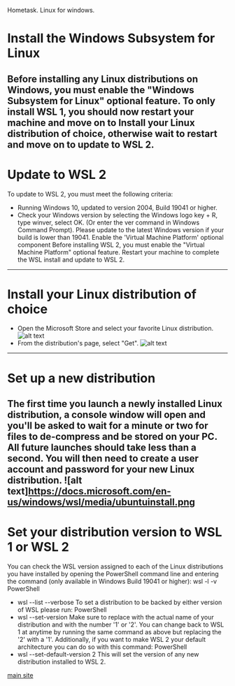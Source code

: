 Hometask. Linux for windows.
# Install the Windows Subsystem for Linux
Before installing any Linux distributions on Windows, you must enable the "Windows Subsystem for Linux" optional feature.
To only install WSL 1, you should now restart your machine and move on to Install your Linux distribution of choice, otherwise wait to restart and move on to update to WSL 2.
---
# Update to WSL 2
To update to WSL 2, you must meet the following criteria:
  * Running Windows 10, updated to version 2004, Build 19041 or higher.
  * Check your Windows version by selecting the Windows logo key + R, type winver, select OK. (Or enter the ver command in Windows Command Prompt). Please update to the latest Windows version if your build is lower than 19041.
Enable the 'Virtual Machine Platform' optional component
Before installing WSL 2, you must enable the "Virtual Machine Platform" optional feature.
Restart your machine to complete the WSL install and update to WSL 2.
---
# Install your Linux distribution of choice
  * Open the Microsoft Store and select your favorite Linux distribution.
![alt text](https://docs.microsoft.com/en-us/windows/wsl/media/store.png)
  * From the distribution's page, select "Get".
![alt text](https://docs.microsoft.com/en-us/windows/wsl/media/ubuntustore.png)
---
# Set up a new distribution
The first time you launch a newly installed Linux distribution, a console window will open and you'll be asked to wait for a minute or two for files to de-compress and be stored on your PC. All future launches should take less than a second. You will then need to create a user account and password for your new Linux distribution.
![alt text]https://docs.microsoft.com/en-us/windows/wsl/media/ubuntuinstall.png
---
# Set your distribution version to WSL 1 or WSL 2
You can check the WSL version assigned to each of the Linux distributions you have installed by opening the PowerShell command line and entering the command (only available in Windows Build 19041 or higher): wsl -l -v
PowerShell
  * wsl --list --verbose
To set a distribution to be backed by either version of WSL please run:
PowerShell
  * wsl --set-version <distribution name> <versionNumber>
Make sure to replace <distribution name> with the actual name of your distribution and <versionNumber> with the number '1' or '2'. You can change back to WSL 1 at anytime by running the same command as above but replacing the '2' with a '1'.
Additionally, if you want to make WSL 2 your default architecture you can do so with this command:
PowerShell
  * wsl --set-default-version 2
This will set the version of any new distribution installed to WSL 2.

[main site](https://docs.microsoft.com/en-us/windows/wsl/install-win10)
